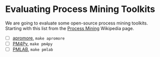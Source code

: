 # Evaluating Process Mining Toolkits

We are going to evaluate some open-source process mining toolkits. Starting with this list from the [Process Mining](https://en.wikipedia.org/wiki/Process_mining) Wikipedia page.

- [ ] [apromore](https://apromore.org/documentation/features/), `make apromore`
- [ ] [PM4Py](http://pm4py.org/), `make pm4py`
- [ ] [PMLAB](https://github.com/pmlab/pmlab-full/blob/master/pmlab/doc/pm_guide.pdf), `make pmlab`
